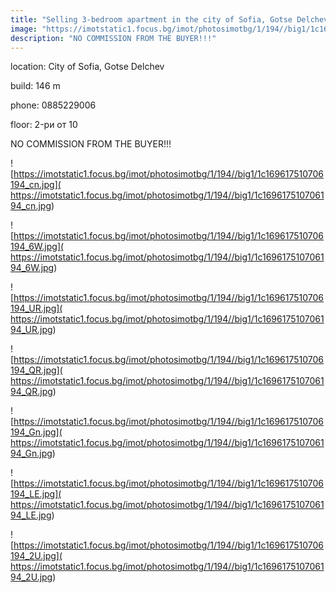```yaml
---
title: "Selling 3-bedroom apartment in the city of Sofia, Gotse Delchev - 146 sq.m / 332,600 EUR :: imot.bg advertisement"
image: "https://imotstatic1.focus.bg/imot/photosimotbg/1/194//big1/1c169617510706194_6f.jpg"
description: "NO COMMISSION FROM THE BUYER!!!"
---
```


location: City of Sofia, Gotse Delchev

build: 146 m

phone: 0885229006

floor: 2-ри от 10

NO COMMISSION FROM THE BUYER!!!


![https://imotstatic1.focus.bg/imot/photosimotbg/1/194//big1/1c169617510706194_cn.jpg]( https://imotstatic1.focus.bg/imot/photosimotbg/1/194//big1/1c169617510706194_cn.jpg)


![https://imotstatic1.focus.bg/imot/photosimotbg/1/194//big1/1c169617510706194_6W.jpg]( https://imotstatic1.focus.bg/imot/photosimotbg/1/194//big1/1c169617510706194_6W.jpg)


![https://imotstatic1.focus.bg/imot/photosimotbg/1/194//big1/1c169617510706194_UR.jpg]( https://imotstatic1.focus.bg/imot/photosimotbg/1/194//big1/1c169617510706194_UR.jpg)


![https://imotstatic1.focus.bg/imot/photosimotbg/1/194//big1/1c169617510706194_QR.jpg]( https://imotstatic1.focus.bg/imot/photosimotbg/1/194//big1/1c169617510706194_QR.jpg)


![https://imotstatic1.focus.bg/imot/photosimotbg/1/194//big1/1c169617510706194_Gn.jpg]( https://imotstatic1.focus.bg/imot/photosimotbg/1/194//big1/1c169617510706194_Gn.jpg)


![https://imotstatic1.focus.bg/imot/photosimotbg/1/194//big1/1c169617510706194_LE.jpg]( https://imotstatic1.focus.bg/imot/photosimotbg/1/194//big1/1c169617510706194_LE.jpg)


![https://imotstatic1.focus.bg/imot/photosimotbg/1/194//big1/1c169617510706194_2U.jpg]( https://imotstatic1.focus.bg/imot/photosimotbg/1/194//big1/1c169617510706194_2U.jpg)


